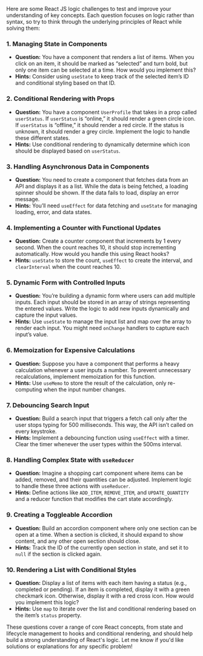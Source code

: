 Here are some React JS logic challenges to test and improve your understanding of key concepts. Each question focuses on logic rather than syntax, so try to think through the underlying principles of React while solving them:

### 1. **Managing State in Components**
   - **Question:** You have a component that renders a list of items. When you click on an item, it should be marked as “selected” and turn bold, but only one item can be selected at a time. How would you implement this?
   - **Hints:** Consider using `useState` to keep track of the selected item’s ID and conditional styling based on that ID.

### 2. **Conditional Rendering with Props**
   - **Question:** You have a component `UserProfile` that takes in a prop called `userStatus`. If `userStatus` is “online,” it should render a green circle icon. If `userStatus` is “offline,” it should render a red circle. If the status is unknown, it should render a grey circle. Implement the logic to handle these different states.
   - **Hints:** Use conditional rendering to dynamically determine which icon should be displayed based on `userStatus`.

### 3. **Handling Asynchronous Data in Components**
   - **Question:** You need to create a component that fetches data from an API and displays it as a list. While the data is being fetched, a loading spinner should be shown. If the data fails to load, display an error message.
   - **Hints:** You’ll need `useEffect` for data fetching and `useState` for managing loading, error, and data states.

### 4. **Implementing a Counter with Functional Updates**
   - **Question:** Create a counter component that increments by 1 every second. When the count reaches 10, it should stop incrementing automatically. How would you handle this using React hooks?
   - **Hints:** `useState` to store the count, `useEffect` to create the interval, and `clearInterval` when the count reaches 10.

### 5. **Dynamic Form with Controlled Inputs**
   - **Question:** You’re building a dynamic form where users can add multiple inputs. Each input should be stored in an array of strings representing the entered values. Write the logic to add new inputs dynamically and capture the input values.
   - **Hints:** Use `useState` to manage the input list and map over the array to render each input. You might need `onChange` handlers to capture each input’s value.

### 6. **Memoization for Expensive Calculations**
   - **Question:** Suppose you have a component that performs a heavy calculation whenever a user inputs a number. To prevent unnecessary recalculations, implement memoization for this function.
   - **Hints:** Use `useMemo` to store the result of the calculation, only re-computing when the input number changes.

### 7. **Debouncing Search Input**
   - **Question:** Build a search input that triggers a fetch call only after the user stops typing for 500 milliseconds. This way, the API isn’t called on every keystroke.
   - **Hints:** Implement a debouncing function using `useEffect` with a timer. Clear the timer whenever the user types within the 500ms interval.

### 8. **Handling Complex State with `useReducer`**
   - **Question:** Imagine a shopping cart component where items can be added, removed, and their quantities can be adjusted. Implement logic to handle these three actions with `useReducer`.
   - **Hints:** Define actions like `ADD_ITEM`, `REMOVE_ITEM`, and `UPDATE_QUANTITY` and a reducer function that modifies the cart state accordingly.

### 9. **Creating a Toggleable Accordion**
   - **Question:** Build an accordion component where only one section can be open at a time. When a section is clicked, it should expand to show content, and any other open section should close.
   - **Hints:** Track the ID of the currently open section in state, and set it to `null` if the section is clicked again.

### 10. **Rendering a List with Conditional Styles**
   - **Question:** Display a list of items with each item having a status (e.g., completed or pending). If an item is completed, display it with a green checkmark icon. Otherwise, display it with a red cross icon. How would you implement this logic?
   - **Hints:** Use `map` to iterate over the list and conditional rendering based on the item’s `status` property.

These questions cover a range of core React concepts, from state and lifecycle management to hooks and conditional rendering, and should help build a strong understanding of React's logic. Let me know if you'd like solutions or explanations for any specific problem!

